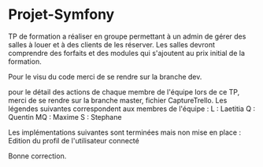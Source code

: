 # Projet-Symfony

TP de formation a réaliser en groupe permettant à un admin de gérer des salles à louer et à des clients de les réserver. Les salles devront comprendre des forfaits et des modules qui s'ajoutent au prix initial de la formation.

Pour le visu du code merci de se rendre sur la branche dev.

pour le détail des actions de chaque membre de l'équipe lors de ce TP, merci de se rendre sur la branche master, fichier CaptureTrello. 
Les légendes suivantes correspondent aux membres de l'équipe : 
     L  : Laetitia
     Q  : Quentin
     MQ : Maxime
     S  : Stephane

Les implémentations suivantes sont terminées mais non mise en place :
     Edition du profil de l'utilisateur connecté


Bonne correction.
